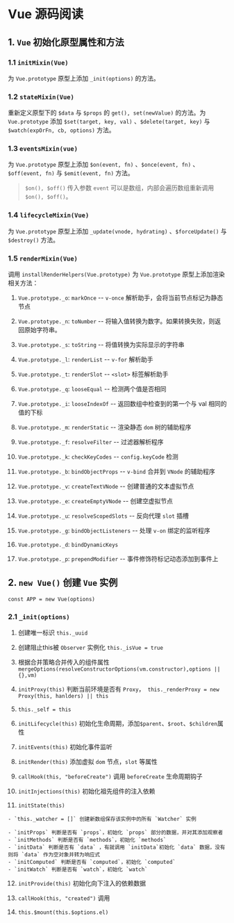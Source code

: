 # Vue 源码阅读

## 1. `Vue` 初始化原型属性和方法

### 1.1 `initMixin(Vue)`

为 `Vue.prototype` 原型上添加 `_init(options)` 的方法。



### 1.2 `stateMixin(Vue)`

重新定义原型下的 `$data` 与 `$props` 的 `get(), set(newValue)` 的方法。为 `Vue.prototype` 添加 `$set(target, key, val)` 、`$delete(target, key)` 与 `$watch(expOrFn, cb, options)` 方法。



### 1.3 `eventsMixin(vue)`

为 `Vue.prototype` 原型上添加 `$on(event, fn)` 、`$once(event, fn)` 、`$off(event, fn)` 与 `$emit(event, fn)` 方法。

> `$on(), $off()` 传入参数 `event` 可以是数组，内部会遍历数组重新调用 `$on(), $off()`。



### 1.4 `lifecycleMixin(Vue)` 

为 `Vue.prototype` 原型上添加 `_update(vnode, hydrating)` 、`$forceUpdate()` 与 `$destroy()` 方法。



### 1.5 `renderMixin(Vue)` 

调用 `installRenderHelpers(Vue.prototype)` 为 `Vue.prototype` 原型上添加渲染相关方法：

1. `Vue.prototype._o`: `markOnce` -- `v-once` 解析助手，会将当前节点标记为静态节点

2. `Vue.prototype._n`: `toNumber` -- 将输入值转换为数字。如果转换失败，则返回原始字符串。

3. `Vue.prototype._s`: `toString` -- 将值转换为实际显示的字符串

4. `Vue.prototype._l`: `renderList` -- `v-for` 解析助手

5. `Vue.prototype._t`: `renderSlot` -- `<slot>` 标签解析助手

6. `Vue.prototype._q`: `looseEqual` -- 检测两个值是否相同

7. `Vue.prototype._i`: `looseIndexOf` -- 返回数组中检查到的第一个与 val 相同的值的下标

8. `Vue.prototype._m`: `renderStatic` -- 渲染静态 `dom` 树的辅助程序

9. `Vue.prototype._f`: `resolveFilter` -- 过滤器解析程序

10. `Vue.prototype._k`: `checkKeyCodes` -- `config.keyCode` 检测

11. `Vue.prototype._b`: `bindObjectProps` -- `v-bind` 合并到 `VNode` 的辅助程序

12. `Vue.prototype._v`: `createTextVNode` -- 创建普通的文本虚拟节点

13. `Vue.prototype._e`: `createEmptyVNode` --  创建空虚拟节点

14. `Vue.prototype._u`: `resolveScopedSlots` -- 反向代理 `slot` 插槽

15. `Vue.prototype._g`: `bindObjectListeners` -- 处理 `v-on` 绑定的监听程序

16. `Vue.prototype._d`: `bindDynamicKeys`

17. `Vue.prototype._p`: `prependModifier` -- 事件修饰符标记动态添加到事件上





## 2. `new Vue()` 创建 `Vue` 实例

`const APP = new Vue(options)`

### 2.1 `_init(options)`

1. 创建唯一标识 `this._uuid`

2. 创建阻止this被 `Observer` 实例化 `this._isVue = true`

3. 根据合并策略合并传入的组件属性 `mergeOptions(resolveConstructorOptions(vm.constructor),options || {},vm)`

4.  `initProxy(this)` 判断当前环境是否有 `Proxy`，` this._renderProxy = new Proxy(this, hanlders) || this`

5. `this._self = this`

6.  `initLifecycle(this)` 初始化生命周期，添加`$parent`、`$root`、`$children`属性

7.  `initEvents(this)` 初始化事件监听

8.  `initRender(this)` 添加虚拟 `dom` 节点，`slot` 等属性

9.  `callHook(this, "beforeCreate")` 调用 `beforeCreate` 生命周期钩子

10.  `initInjections(this)` 初始化祖先组件的注入依赖

11.  `initState(this)` 

    - `this._watcher = []` 创建新数组保存该实例中的所有 `Watcher` 实例

    - `initProps` 判断是否有 `props`，初始化 `props` 部分的数据，并对其添加观察者
    - `initMethods` 判断是否有 `methods`，初始化 `methods`
    - `initData` 判断是否有 `data` ，有就调用 `initData`初始化 `data` 数据，没有则将 `data` 作为空对象并转为响应式
    - `initComputed` 判断是否有 `computed`，初始化 `computed`
    - `initWatch` 判断是否有 `watch`，初始化 `watch`

12.  `initProvide(this)` 初始化向下注入的依赖数据

13.  `callHook(this, "created")` 调用

14.  `this.$mount(this.$options.el)`


